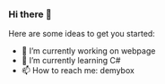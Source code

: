 ### Hi there 👋


Here are some ideas to get you started:

- 🔭 I’m currently working on webpage 
- 🌱 I’m currently learning C#
- 📫 How to reach me: demybox
